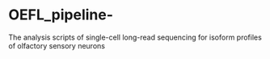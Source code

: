 # OEFL_pipeline-
The analysis scripts of single-cell long-read sequencing for isoform profiles of olfactory sensory neurons

